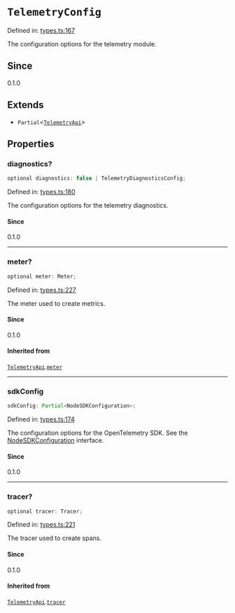 # `TelemetryConfig`

Defined in: [types.ts:167](https://github.com/adobe/aio-lib-telemetry/blob/9592ef0d673b0c1c4209408c0de01f199de38283/source/types.ts#L167)

The configuration options for the telemetry module.

## Since

0.1.0

## Extends

- `Partial`\<[`TelemetryApi`](TelemetryApi.md)\>

## Properties

### diagnostics?

```ts
optional diagnostics: false | TelemetryDiagnosticsConfig;
```

Defined in: [types.ts:180](https://github.com/adobe/aio-lib-telemetry/blob/9592ef0d673b0c1c4209408c0de01f199de38283/source/types.ts#L180)

The configuration options for the telemetry diagnostics.

#### Since

0.1.0

---

### meter?

```ts
optional meter: Meter;
```

Defined in: [types.ts:227](https://github.com/adobe/aio-lib-telemetry/blob/9592ef0d673b0c1c4209408c0de01f199de38283/source/types.ts#L227)

The meter used to create metrics.

#### Since

0.1.0

#### Inherited from

[`TelemetryApi`](TelemetryApi.md).[`meter`](TelemetryApi.md#meter)

---

### sdkConfig

```ts
sdkConfig: Partial<NodeSDKConfiguration>;
```

Defined in: [types.ts:174](https://github.com/adobe/aio-lib-telemetry/blob/9592ef0d673b0c1c4209408c0de01f199de38283/source/types.ts#L174)

The configuration options for the OpenTelemetry SDK.
See the [NodeSDKConfiguration](https://open-telemetry.github.io/opentelemetry-js/interfaces/_opentelemetry_sdk-node.NodeSDKConfiguration.html) interface.

#### Since

0.1.0

---

### tracer?

```ts
optional tracer: Tracer;
```

Defined in: [types.ts:221](https://github.com/adobe/aio-lib-telemetry/blob/9592ef0d673b0c1c4209408c0de01f199de38283/source/types.ts#L221)

The tracer used to create spans.

#### Since

0.1.0

#### Inherited from

[`TelemetryApi`](TelemetryApi.md).[`tracer`](TelemetryApi.md#tracer)
